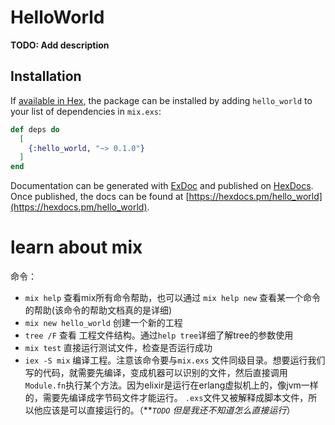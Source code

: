 # HelloWorld

**TODO: Add description**

## Installation

If [available in Hex](https://hex.pm/docs/publish), the package can be installed
by adding `hello_world` to your list of dependencies in `mix.exs`:

```elixir
def deps do
  [
    {:hello_world, "~> 0.1.0"}
  ]
end
```

Documentation can be generated with [ExDoc](https://github.com/elixir-lang/ex_doc)
and published on [HexDocs](https://hexdocs.pm). Once published, the docs can
be found at [https://hexdocs.pm/hello_world](https://hexdocs.pm/hello_world).

# learn about mix

命令：

- `mix help` 查看mix所有命令帮助，也可以通过 `mix help new` 查看某一个命令的帮助(该命令的帮助文档真的是详细)
- `mix new hello_world` 创建一个新的工程
- `tree /F` 查看 工程文件结构。通过`help tree`详细了解tree的参数使用
- `mix test` 直接运行测试文件，检查是否运行成功
- `iex -S mix` 编译工程。注意该命令要与`mix.exs` 文件同级目录。想要运行我们写的代码，就需要先编译，变成机器可以识别的文件，然后直接调用`Module.fn`执行某个方法。因为elixir是运行在erlang虚拟机上的，像jvm一样的，需要先编译成字节码文件才能运行。 `.exs`文件又被解释成脚本文件，所以他应该是可以直接运行的。（***`TODO` 但是我还不知道怎么直接运行*）
